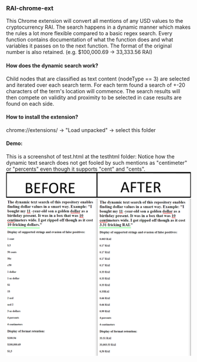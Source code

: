 ### RAI-chrome-ext

This Chrome extension will convert all mentions of any USD values to the cryptocurrency RAI. The search happens in a dynamic manner which makes the rules a lot more flexible compared to a basic regex search. Every function contains documentation of what the function does and what variables it passes on to the next function. The format of the original number is also retained. (e.g. $100,000.69 -> 33,333.56 RAI)

#### How does the dynamic search work?

Child nodes that are classified as text content (nodeType == 3) are selected and iterated over each search term. For each term found a search of +-20 characters of the term's location will commence. The search results will then compete on validity and proximity to be selected in case results are found on each side. 

#### How to install the extension?
chrome://extensions/
-> "Load unpacked"
  -> select this folder
  
#### Demo:
This is a screenshot of test.html at the testhtml folder:
Notice how the dynamic text search does not get fooled by such mentions as "centimeter" or "percents" even though it supports "cent" and "cents".
![Extension in action](https://github.com/Stormle/RAI-chrome-ext/blob/master/readme-resources/rai-ext-example.png?raw=true)

